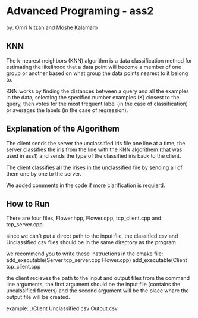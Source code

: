 # Advanced Programing - ass2
by: Omri Nitzan and Moshe Kalamaro


## KNN
The k-nearest neighbors (KNN) algorithm is a data classification method for estimating the likelihood that a data point will become a member of one group or another based on what group the data points nearest to it belong to.

KNN works by finding the distances between a query and all the examples in the data, selecting the specified number examples (K) closest to the query, then votes for the most frequent label (in the case of classification) or averages the labels (in the case of regression).

## Explanation of the Algorithem

The client sends the server the unclassified iris file one line at a time, the server classifies the iris from the line with the KNN algorithem (that was used in ass1) and sends the type of the classified iris back to the client.

The client classifies all the irises in the unclassified file by sending all of them one by one to the server.

We added comments in the code if more clarification is requierd.

## How to Run

There are four files, Flower.hpp, Flower.cpp, tcp_client.cpp and tcp_server.cpp.

since we can't put a direct path to the input file, the classified.csv and Unclassified.csv files should be in the same directory as the program.

we recommend you to write these instructions in the cmake file:
add_executable(Server tcp_server.cpp Flower.cpp)
add_executable(Client tcp_client.cpp
         
the client recieves the path to the input and output files from the command line arguments, the first argument should be the input file (contains the uncalssified flowers) and the second argument will be the place whare the output file will be created.

  example: ./Client Unclassified.csv Output.csv
 
